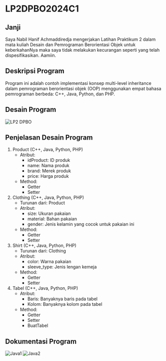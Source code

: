 # LP2DPBO2024C1

## Janji
Saya Nabil Hanif Achmaddiredja mengerjakan Latihan Praktikum 2 dalam mata kuliah
Desain dan Pemrograman Berorientasi Objek untuk keberkahanNya maka saya tidak melakukan kecurangan
seperti yang telah dispesifikasikan. Aamiin.

## Deskripsi Program
Program ini adalah contoh implementasi konsep multi-level inheritance dalam pemrograman berorientasi objek (OOP) menggunakan empat bahasa pemrograman berbeda: C++, Java, Python, dan PHP. 

## Desain Program
![LP2 DPBO](https://github.com/NabilHanifA/LP2DPBO2024C1/assets/133948088/cc923001-4e08-4f00-a836-1d6e5cc12bba)

## Penjelasan Desain Program
1. Product (C++, Java, Python, PHP)
    - Atribut:
      - idProduct: ID produk
      - name: Nama produk
      - brand: Merek produk
      - price: Harga produk
    - Method:
        - Getter
        - Setter
2. Clothing (C++, Java, Python, PHP)
    - Turunan dari: Product
    - Atribut:
      - size: Ukuran pakaian
      - material: Bahan pakaian
      - gender: Jenis kelamin yang cocok untuk pakaian ini
    - Method:
        - Getter
        - Setter
3. Shirt (C++, Java, Python, PHP)
   - Turunan dari: Clothing
    - Atribut:
      - color: Warna pakaian
      - sleeve_type: Jenis lengan kemeja
    - Method:
        - Getter
        - Setter
3. Tabel (C++, Java, Python, PHP)
    - Atribut:
      - Baris: Banyaknya baris pada tabel
      - Kolom: Banyaknya kolom pada tabel
    - Method:
        - Getter
        - Setter
        - BuatTabel

## Dokumentasi Program 
![Java1](https://github.com/NabilHanifA/LP2DPBO2024C1/assets/133948088/331a7f60-1882-42fc-8eca-ef9389b2b421)
![Java2](https://github.com/NabilHanifA/LP2DPBO2024C1/assets/133948088/e51d4735-1cfe-4dc2-a3f4-e38a5bb1b8d4)
